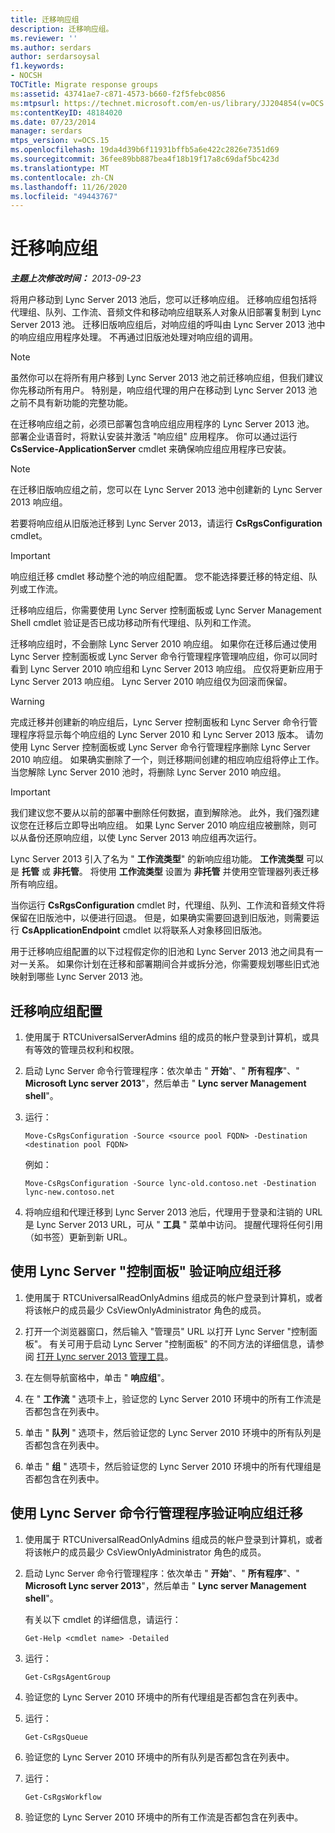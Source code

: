 ```yaml
---
title: 迁移响应组
description: 迁移响应组。
ms.reviewer: ''
ms.author: serdars
author: serdarsoysal
f1.keywords:
- NOCSH
TOCTitle: Migrate response groups
ms:assetid: 43741ae7-c871-4573-b660-f2f5febc0856
ms:mtpsurl: https://technet.microsoft.com/en-us/library/JJ204854(v=OCS.15)
ms:contentKeyID: 48184020
ms.date: 07/23/2014
manager: serdars
mtps_version: v=OCS.15
ms.openlocfilehash: 19da4d39b6f11931bffb5a6e422c2826e7351d69
ms.sourcegitcommit: 36fee89bb887bea4f18b19f17a8c69daf5bc423d
ms.translationtype: MT
ms.contentlocale: zh-CN
ms.lasthandoff: 11/26/2020
ms.locfileid: "49443767"
---
```

# <a name="migrate-response-groups"></a>迁移响应组

<div data-xmlns="http://www.w3.org/1999/xhtml">

<div class="topic" data-xmlns="http://www.w3.org/1999/xhtml" data-msxsl="urn:schemas-microsoft-com:xslt" data-cs="https://msdn.microsoft.com/">

<div data-asp="https://msdn2.microsoft.com/asp">



</div>

<div id="mainSection">

<div id="mainBody">

<span> </span>

_**主题上次修改时间：** 2013-09-23_

将用户移动到 Lync Server 2013 池后，您可以迁移响应组。 迁移响应组包括将代理组、队列、工作流、音频文件和移动响应组联系人对象从旧部署复制到 Lync Server 2013 池。 迁移旧版响应组后，对响应组的呼叫由 Lync Server 2013 池中的响应组应用程序处理。 不再通过旧版池处理对响应组的调用。

<div>


> [!NOTE]  
> 虽然你可以在将所有用户移到 Lync Server 2013 池之前迁移响应组，但我们建议你先移动所有用户。 特别是，响应组代理的用户在移动到 Lync Server 2013 池之前不具有新功能的完整功能。



</div>

在迁移响应组之前，必须已部署包含响应组应用程序的 Lync Server 2013 池。 部署企业语音时，将默认安装并激活 "响应组" 应用程序。 你可以通过运行 **CsService-ApplicationServer** cmdlet 来确保响应组应用程序已安装。

<div>


> [!NOTE]  
> 在迁移旧版响应组之前，您可以在 Lync Server 2013 池中创建新的 Lync Server 2013 响应组。



</div>

若要将响应组从旧版池迁移到 Lync Server 2013，请运行 **CsRgsConfiguration** cmdlet。

<div>


> [!IMPORTANT]  
> 响应组迁移 cmdlet 移动整个池的响应组配置。 您不能选择要迁移的特定组、队列或工作流。



</div>

迁移响应组后，你需要使用 Lync Server 控制面板或 Lync Server Management Shell cmdlet 验证是否已成功移动所有代理组、队列和工作流。

迁移响应组时，不会删除 Lync Server 2010 响应组。 如果你在迁移后通过使用 Lync Server 控制面板或 Lync Server 命令行管理程序管理响应组，你可以同时看到 Lync Server 2010 响应组和 Lync Server 2013 响应组。 应仅将更新应用于 Lync Server 2013 响应组。 Lync Server 2010 响应组仅为回滚而保留。

<div>


> [!WARNING]  
> 完成迁移并创建新的响应组后，Lync Server 控制面板和 Lync Server 命令行管理程序将显示每个响应组的 Lync Server 2010 和 Lync Server 2013 版本。 请勿使用 Lync Server 控制面板或 Lync Server 命令行管理程序删除 Lync Server 2010 响应组。 如果确实删除了一个，则迁移期间创建的相应响应组将停止工作。 当您解除 Lync Server 2010 池时，将删除 Lync Server 2010 响应组。



</div>

<div>


> [!IMPORTANT]  
> 我们建议您不要从以前的部署中删除任何数据，直到解除池。 此外，我们强烈建议您在迁移后立即导出响应组。 如果 Lync Server 2010 响应组应被删除，则可以从备份还原响应组，以使 Lync Server 2013 响应组再次运行。



</div>

Lync Server 2013 引入了名为 " **工作流类型**" 的新响应组功能。 **工作流类型** 可以是 **托管** 或 **非托管**。 将使用 **工作流类型** 设置为 **非托管** 并使用空管理器列表迁移所有响应组。

当你运行 **CsRgsConfiguration** cmdlet 时，代理组、队列、工作流和音频文件将保留在旧版池中，以便进行回退。 但是，如果确实需要回退到旧版池，则需要运行 **CsApplicationEndpoint** cmdlet 以将联系人对象移回旧版池。

用于迁移响应组配置的以下过程假定你的旧池和 Lync Server 2013 池之间具有一对一关系。 如果你计划在迁移和部署期间合并或拆分池，你需要规划哪些旧式池映射到哪些 Lync Server 2013 池。

<div>

## <a name="to-migrate-response-group-configurations"></a>迁移响应组配置

1.  使用属于 RTCUniversalServerAdmins 组的成员的帐户登录到计算机，或具有等效的管理员权利和权限。

2.  启动 Lync Server 命令行管理程序：依次单击 " **开始**"、" **所有程序**"、" **Microsoft Lync server 2013**"，然后单击 " **Lync server Management shell**"。

3.  运行：
    
        Move-CsRgsConfiguration -Source <source pool FQDN> -Destination <destination pool FQDN>
    
    例如：
    
        Move-CsRgsConfiguration -Source lync-old.contoso.net -Destination lync-new.contoso.net

4.  将响应组和代理迁移到 Lync Server 2013 池后，代理用于登录和注销的 URL 是 Lync Server 2013 URL，可从 " **工具** " 菜单中访问。 提醒代理将任何引用（如书签）更新到新 URL。

</div>

<div>

## <a name="to-verify-response-group-migration-by-using-lync-server-control-panel"></a>使用 Lync Server "控制面板" 验证响应组迁移

1.  使用属于 RTCUniversalReadOnlyAdmins 组成员的帐户登录到计算机，或者将该帐户的成员最少 CsViewOnlyAdministrator 角色的成员。

2.  打开一个浏览器窗口，然后输入 "管理员" URL 以打开 Lync Server "控制面板"。 有关可用于启动 Lync Server "控制面板" 的不同方法的详细信息，请参阅 [打开 Lync server 2013 管理工具](lync-server-2013-open-lync-server-administrative-tools.md)。

3.  在左侧导航窗格中，单击 " **响应组**"。

4.  在 " **工作流** " 选项卡上，验证您的 Lync Server 2010 环境中的所有工作流是否都包含在列表中。

5.  单击 " **队列** " 选项卡，然后验证您的 Lync Server 2010 环境中的所有队列是否都包含在列表中。

6.  单击 " **组** " 选项卡，然后验证您的 Lync Server 2010 环境中的所有代理组是否都包含在列表中。

</div>

<div>

## <a name="to-verify-response-group-migration-by-using-lync-server-management-shell"></a>使用 Lync Server 命令行管理程序验证响应组迁移

1.  使用属于 RTCUniversalReadOnlyAdmins 组成员的帐户登录到计算机，或者将该帐户的成员最少 CsViewOnlyAdministrator 角色的成员。

2.  启动 Lync Server 命令行管理程序：依次单击 " **开始**"、" **所有程序**"、" **Microsoft Lync server 2013**"，然后单击 " **Lync server Management shell**"。
    
    有关以下 cmdlet 的详细信息，请运行：
    
        Get-Help <cmdlet name> -Detailed

3.  运行：
    
        Get-CsRgsAgentGroup

4.  验证您的 Lync Server 2010 环境中的所有代理组是否都包含在列表中。

5.  运行：
    
        Get-CsRgsQueue

6.  验证您的 Lync Server 2010 环境中的所有队列是否都包含在列表中。

7.  运行：
    
        Get-CsRgsWorkflow

8.  验证您的 Lync Server 2010 环境中的所有工作流是否都包含在列表中。

</div>

</div>

<span> </span>

</div>

</div>

</div>

